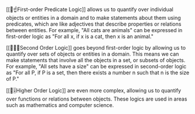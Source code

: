 
[[🧩☝️First-order Predicate Logic]]  allows us to quantify over individual objects or entities in a domain and to make statements about them using predicates, which are like adjectives that describe properties or relations between entities. For example, "All cats are animals" can be expressed in first-order logic as "For all x, if x is a cat, then x is an animal."

[[🧩✌🏼Second Order Logic]] goes beyond first-order logic by allowing us to quantify over sets of objects or entities in a domain. This means we can make statements that involve all the objects in a set, or subsets of objects. For example, "All sets have a size" can be expressed in second-order logic as "For all P, if P is a set, then there exists a number n such that n is the size of P."

[[🧩🎚Higher Order Logic]] are even more complex, allowing us to quantify over functions or relations between objects. These logics are used in areas such as mathematics and computer science.



